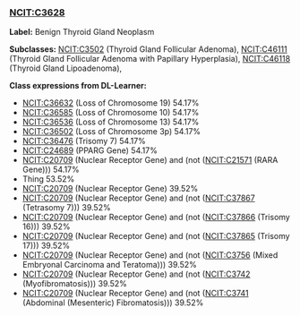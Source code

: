 
### [NCIT:C3628](http://purl.obolibrary.org/obo/NCIT_C3628)
**Label:** Benign Thyroid Gland Neoplasm

**Subclasses:** [NCIT:C3502](http://purl.obolibrary.org/obo/NCIT_C3502) (Thyroid Gland Follicular Adenoma), [NCIT:C46111](http://purl.obolibrary.org/obo/NCIT_C46111) (Thyroid Gland Follicular Adenoma with Papillary Hyperplasia), [NCIT:C46118](http://purl.obolibrary.org/obo/NCIT_C46118) (Thyroid Gland Lipoadenoma), 

**Class expressions from DL-Learner:**

- [NCIT:C36632](http://purl.obolibrary.org/obo/NCIT_C36632) (Loss of Chromosome 19) 54.17%
- [NCIT:C36585](http://purl.obolibrary.org/obo/NCIT_C36585) (Loss of Chromosome 10) 54.17%
- [NCIT:C36536](http://purl.obolibrary.org/obo/NCIT_C36536) (Loss of Chromosome 13) 54.17%
- [NCIT:C36502](http://purl.obolibrary.org/obo/NCIT_C36502) (Loss of Chromosome 3p) 54.17%
- [NCIT:C36476](http://purl.obolibrary.org/obo/NCIT_C36476) (Trisomy 7) 54.17%
- [NCIT:C24689](http://purl.obolibrary.org/obo/NCIT_C24689) (PPARG Gene) 54.17%
- [NCIT:C20709](http://purl.obolibrary.org/obo/NCIT_C20709) (Nuclear Receptor Gene) and (not ([NCIT:C21571](http://purl.obolibrary.org/obo/NCIT_C21571) (RARA Gene))) 54.17%
- Thing 53.52%
- [NCIT:C20709](http://purl.obolibrary.org/obo/NCIT_C20709) (Nuclear Receptor Gene) 39.52%
- [NCIT:C20709](http://purl.obolibrary.org/obo/NCIT_C20709) (Nuclear Receptor Gene) and (not ([NCIT:C37867](http://purl.obolibrary.org/obo/NCIT_C37867) (Tetrasomy 7))) 39.52%
- [NCIT:C20709](http://purl.obolibrary.org/obo/NCIT_C20709) (Nuclear Receptor Gene) and (not ([NCIT:C37866](http://purl.obolibrary.org/obo/NCIT_C37866) (Trisomy 16))) 39.52%
- [NCIT:C20709](http://purl.obolibrary.org/obo/NCIT_C20709) (Nuclear Receptor Gene) and (not ([NCIT:C37865](http://purl.obolibrary.org/obo/NCIT_C37865) (Trisomy 17))) 39.52%
- [NCIT:C20709](http://purl.obolibrary.org/obo/NCIT_C20709) (Nuclear Receptor Gene) and (not ([NCIT:C3756](http://purl.obolibrary.org/obo/NCIT_C3756) (Mixed Embryonal Carcinoma and Teratoma))) 39.52%
- [NCIT:C20709](http://purl.obolibrary.org/obo/NCIT_C20709) (Nuclear Receptor Gene) and (not ([NCIT:C3742](http://purl.obolibrary.org/obo/NCIT_C3742) (Myofibromatosis))) 39.52%
- [NCIT:C20709](http://purl.obolibrary.org/obo/NCIT_C20709) (Nuclear Receptor Gene) and (not ([NCIT:C3741](http://purl.obolibrary.org/obo/NCIT_C3741) (Abdominal (Mesenteric) Fibromatosis))) 39.52%


